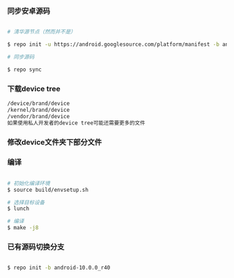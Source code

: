 ### 同步安卓源码 ###

```bash

# 清华源节点（然而并不是）

$ repo init -u https://android.googlesource.com/platform/manifest -b android-10.0.0_r40

# 同步源码

$ repo sync
```
### 下载device tree ###

```txt
/device/brand/device
/kernel/brand/device
/vendor/brand/device
如果使用私人开发者的device tree可能还需要更多的文件
```

### 修改device文件夹下部分文件 ###

### 编译 ###

```bash

# 初始化编译环境
$ source build/envsetup.sh

# 选择目标设备
$ lunch

# 编译
$ make -j8
```

### 已有源码切换分支 ###

```bash

$ repo init -b android-10.0.0_r40

```
